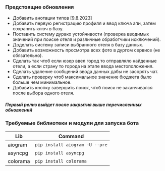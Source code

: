 ### Предстоящие обновления

- Добавить анотации типов [9.8.2023]
- Добавить первую регистрацию профиля и ввод ключа апи, затем сохранить ключ в базу.
- Поставить систему дурако устойчивости (проверка вводимых значений при поиске отеля и различные обработчики исключений).
- Доделать систему записи выбранного отеля в базу данных.
- Добавить возможность просмотра всех фото в дургом сервисе (не обязательно).
- Сделать так чтоб если юзер ввел город то отправляло найденные отели, а если страну то города на этапе ввода местоположения.
- Сделать удаление сообщений ввода данных дабы не засорять чат.
- Сделать проверку чтоб максимальное значение бюджета было больше чем минимальное.
- Добавить кнопку завершить поиск, чтоб поиск не заканчивался после выбора одного отеля.
##### Первый релиз выйдет после закрытия выше перечисленных обновлений

### Требуемые библиотеки и модули для запуска бота

| Lib | Command |
|-----|---------|
| aiogram | ```pip install aiogram -U --pre``` |
| asyncpg | ```pip install asyncpg``` |
| colorama | ```pip install colorama``` |
